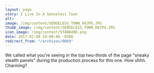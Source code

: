 ```yaml
---
layout: page
story: I Live In A Senseless Town
alt:
image: /img/content/SENSELESS_TOWN_08JPG.JPG
thumb_image: /img/content/SENSELESS_TOWN_08JPG.JPG
icon_image: /img/content/STANDARD.png
date: 2017-02-08 14:00:00 -0500
redirect_from: "/archives/0069"
---
```



We called what you're seeing in the top two-thirds of the page "sneaky stealth panels" during the production process for this one. How uhhh. Charming?
